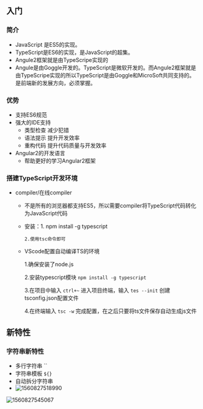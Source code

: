 ## 入门

### 简介

* JavaScript 是ES5的实现。
* TypeScript是ES6的实现，是JavaScript的超集。
* Angule2框架就是由TypeScripe实现的
* Angule是由Goggle开发的。TypeScript是微软开发的。而Angule2框架就是由TypeScripe实现的所以TypeScript是由Goggle和MicroSoft共同支持的。是前端新的发展方向，必须掌握。

### 优势

* 支持ES6规范
* 强大的IDE支持 
  * 类型检查 减少犯错 
  * 语法提示 提升开发效率 
  * 重构代码 提升代码质量与开发效率 
* Angular2的开发语言
  * 帮助更好的学习Angular2框架

### 搭建TypeScript开发环境 

* compiler/在线compiler

  * 不是所有的浏览器都支持ES5，所以需要compiler将TypeScript代码转化为JavaScript代码

  * 安装：1. npm install -g typescript

       	2.使用tsc命令即可

  * VScode配置自动编译TS的环境

    1.确保安装了node.js

    2.安装typescript模块 `npm install -g typescript`

    3.在项目中输入 `ctrl+~` 进入项目终端，输入 `tes --init` 创建 tsconfig.json配置文件

    4.在终端输入 `tsc -w` 完成配置，在之后只要将ts文件保存自动生成js文件



## 新特性

### 字符串新特性

* 多行字符串  ``
* 字符串模板 `${}`
* 自动拆分字符串
* ![1560827518990](C:\Users\李卓\AppData\Local\Temp\1560827518990.png)

![1560827545067](C:\Users\李卓\AppData\Local\Temp\1560827545067.png)